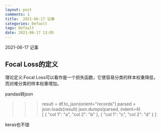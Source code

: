 ```yaml
---
layout: post
comments: 1
title:  2021-06-17 记事
categories: Default
tags: Default
date: 2021-06-17 13:05
---
```


 2021-06-17 记事



## Focal Loss的定义

理论定义:Focal Loss可以看作是一个损失函数，它使容易分类的样本权重降低，而对难分类的样本权重增加。



pandas转json

>>> result = df.to_json(orient="records")
>>> parsed = json.loads(result)
>>> json.dumps(parsed, indent=4)  
[
    {
        "col 1": "a",
        "col 2": "b"
    },
    {
        "col 1": "c",
        "col 2": "d"
    }
]


keras也不错